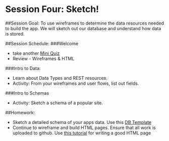 # Session Four: Sketch!

##Session Goal: To use wireframes to determine the data resources needed to build the app. We will sketch out our database and understand how data is stored.

##Session Schedule:
###Welcome
  - take another [Mini Quiz](http://bit.ly/BlueAppNov16Session3)
  - Review - Wireframes & HTML

###Intro to Data:
  - Learn about Data Types and REST resources.
  - Activity: From your wireframes and user flows, list out fields.

###Intro to Schemas
  - Activity: Sketch a schema of a popular site.

##Homework:
  - Sketch a detailed schema of your apps data. Use this [DB Template](https://docs.google.com/spreadsheets/d/1c9sgq16us36K1bygqDWLI8V_7pW-Odt0qeJW3DBwltg/edit?usp=sharing)
  - Continue to wireframe and build HTML pages. Ensure that all work is uploaded to github. Use [this tutorial](https://www.sitepoint.com/a-basic-html5-template/) for writing a good HTML page
